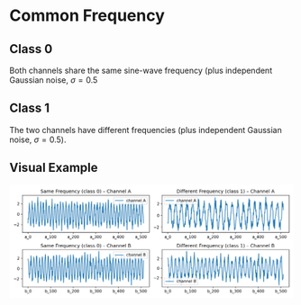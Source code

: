 # Common Frequency

## Class 0

Both channels share the same sine-wave frequency (plus independent Gaussian noise, $\sigma = 0.5$

## Class 1

The two channels have different frequencies (plus independent Gaussian noise, $\sigma = 0.5$).

## Visual Example

![Common Frequency](/tasks/time-series/plots/common_frequency.png)